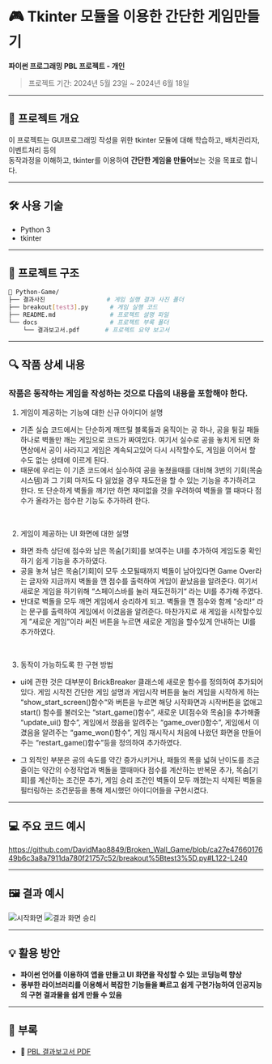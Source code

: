 
# 🎮 Tkinter 모듈을 이용한 간단한 게임만들기

**파이썬 프로그래밍 PBL 프로젝트 - 개인**  
> 프로젝트 기간: 2024년 5월 23일 ~ 2024년 6월 18일

---

## 📌 프로젝트 개요

이 프로젝트는 GUI프로그래밍 작성을 위한 tkinter 모듈에 대해 학습하고, 배치관리자, 이벤트처리 등의 </br>
동작과정을 이해하고, tkinter를 이용하여 **간단한 게임을 만들어**보는 것을 목표로 합니다.  

---

## 🛠️ 사용 기술

- Python 3
- tkinter

---

## 🧱 프로젝트 구조

```bash
📁 Python-Game/
├── 결과사진                 # 게임 실행 결과 사진 폴더
├── breakout[test3].py      # 게임 실행 코드
├── README.md               # 프로젝트 설명 파일
└── docs                    # 프로젝트 부록 폴더
    └── 결과보고서.pdf       # 프로젝트 요약 보고서

```

---

## 🔍 작품 상세 내용

### 작품은 동작하는 게임을 작성하는 것으로 다음의 내용을 포함해야 한다.
1) 게임이 제공하는 기능에 대한 신규 아이디어 설명
- 기존 실습 코드에서는 단순하게 깨뜨릴 블록들과 움직이는 공 하나, 공을 튕길 패들 하나로 벽돌만 깨는 게임으로 코드가 짜여있다. 여기서 실수로 공을 놓치게 되면 화면상에서 공이 사라지고 게임은 계속되고있어 다시 시작할수도, 게임을 이어서 할 수도 없는 상태에 이르게 된다.
- 때문에 우리는 이 기존 코드에서 실수하여 공을 놓쳤을때를 대비해 3번의 기회(목숨 시스템)과 그 기회 마저도 다 잃었을 경우 재도전을 할 수 있는 기능을 추가하려고 한다. 또 단순하게 벽돌을 깨기만 하면 재미없을 것을 우려하여 벽돌을 깰 때마다 점수가 올라가는 점수판 기능도 추가하려 한다.

<br />

2) 게임이 제공하는 UI 화면에 대한 설명
- 화면 좌측 상단에 점수와 남은 목숨[기회]를 보여주는 UI를 추가하여 게임도중 확인하기 쉽게 기능을 추가하였다.
- 공을 놓쳐 남은 목숨[기회]이 모두 소모될때까지 벽돌이 남아있다면 Game Over라는 글자와 지금까지 벽돌을 깬 점수를 출력하여 게임이 끝났음을 알려준다. 여기서 새로운 게임을 하기위해 “스페이스바를 눌러 재도전하기“ 라는 UI를 추가해 주였다.
- 반대로 벽돌을 모두 깨면 게임에서 승리하게 되고. 벽돌을 깬 점수와 함께 “승리!“ 라는 문구를 출력하여 게임에서 이겼음을 알려준다. 마찬가지로 새 게임을 시작할수있게 ”새로운 게임”이라 써진 버튼을 누르면 새로운 게임을 할수있게 안내하는 UI를 추가하였다.

<br />

 3) 동작이 가능하도록 한 구현 방법
- ui에 관한 것은 대부분이 BrickBreaker 클래스에 새로운 함수를 정의하여 추가되어있다. 게임 시작전 간단한 게임 설명과 게임시작 버튼을 눌러 게임을 시작하게 하는 “show_start_screen()함수“와 버튼을 누르면 해당 시작화면과 시작버튼을 없애고 start() 함수를 불러오는 “start_game()함수”, 새로운 UI[점수와 목숨]을 추가해줄 “update_ui() 함수”, 게임에서 졌음을 알려주는 “game_over()함수”, 게임에서 이겼음을 알려주는 “game_won()함수”, 게임 재시작시 처음에 나왔던 화면을 만들어주는 “restart_game()함수”등을 정의하여 추가하였다.

- 그 외적인 부분은 공의 속도를 약간 증가시키거나, 패들의 폭을 넓혀 난이도를 조금 줄이는 약간의 수정작업과 벽돌을 깰때마다 점수를 계산하는 반복문 추가, 목숨[기회]를 계산하는 조건문 추가, 게임 승리 조건인 벽돌이 모두 깨졌는지 삭제된 벽돌을 필터링하는 조건문등을 통해 제시했던 아이디어들을 구현시켰다.


---

## 💻 주요 코드 예시

https://github.com/DavidMao8849/Broken_Wall_Game/blob/ca27e4766017649b6c3a8a7911da780f21757c52/breakout%5Btest3%5D.py#L122-L240

---

## 🖼 결과 예시

![시작화면](https://github.com/user-attachments/assets/275f650c-f3e1-48a9-9272-49689506b687)
![결과 화면 승리](https://github.com/user-attachments/assets/4384942d-93ac-4f94-b2fc-fb1cb78494fa)


---

## 💡 활용 방안

- **파이썬 언어를 이용하여 앱을 만들고 UI 화면을 작성할 수 있는 코딩능력 향상**
- **풍부한 라이브러리를 이용해서 복잡한 기능들을 빠르고 쉽게 구현가능하여 인공지능의 구현 결과물을 쉽게 만들 수 있음**

---

## 📎 부록

- 📄 [PBL 결과보고서 PDF](https://github.com/DavidMao8849/Break_Out_Game/blob/bc8fe0b9610e44d3dfdab4a3cce8fe230cb1e1a1/docs/%ED%8C%8C%EC%9D%B4%EC%8D%AC%ED%94%84%EB%A1%9C%EA%B7%B8%EB%9E%98%EB%B0%8D%201-13%EC%A3%BC%EC%B0%A8%20PBL%20%EA%B2%B0%EA%B3%BC%EB%B3%B4%EA%B3%A0%EC%84%9C(%EC%9D%B4%EC%9D%80%EC%9A%B0).pdf)
